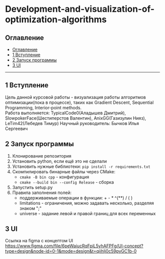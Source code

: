 # Development-and-visualization-of-optimization-algorithms

## Оглавление

- [Оглавление](#оглавление)
- [1 Вступление](#1-вступление)
- [2 Запуск программы](#2-запуск-программы)
- [3 UI](#3-ui)

***

## 1 Вступление

Цель данной курсовой работы - визуализация работы алгоритмов оптимизации(пока в процессе), таких как Gradient Descent,
Sequential Programming, Interior-point methods.  
Работа выполняется: TypicalCode0(Аладышев Дмитрий), SlowpokerFace(Шестиперстов Валентин), AnixGG(Газизулин Нияз),
LeTim42(Лебедев Тимур)
Научный руководитель: Бычков Илья Сергеевич

## 2 Запуск программы

1. Клонирование репозитория
2. Установить python, если ещё это не сделали
3. Установить нужные библиотеки: `pip install -r requirements.txt`
4. Скомпилировать бинарные файлы через CMake:
   - `cmake -B bin cpp` - конфигурация
   - `cmake --build bin --config Release` - сборка
5. Запустить setup.py
6. Правила заполнения полей:
   - поддерживаемые операции в функции: + - * ^(**) / ( )
   - limitations - ограничения, можно задавать несколько, разделяя знаком ";"
   - universe - задание левой и правой границ для всех переменных

## 3 UI

Ссылка на figma с концептом UI https://www.figma.com/file/6peWaiucRqFpiL5yhAFPFg/UI-concept?type=design&node-id=0-1&mode=design&t=qiihIj0c59pyGC1b-0
